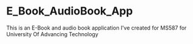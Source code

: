 # E_Book_AudioBook_App
This is an E-Book and audio book application I've created for MS587 for University Of Advancing Technology
